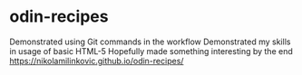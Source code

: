 # odin-recipes
Demonstrated using Git commands in the workflow
Demonstrated my skills in usage of basic HTML-5
Hopefully made something interesting by the end
https://nikolamilinkovic.github.io/odin-recipes/
